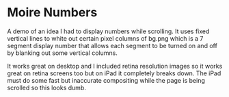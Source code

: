 # Moire Numbers

A demo of an idea I had to display numbers while scrolling. It uses fixed vertical lines to white out certain pixel columns of bg.png which is a 7 segment display number that allows each segment to be turned on and off by blanking out some vertical columns.

It works great on desktop and I included retina resolution images so it works great on retina screens too but on iPad it completely breaks down. The iPad must do some fast but inaccurate compositing while the page is being scrolled so this looks dumb.

